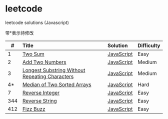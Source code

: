 # leetcode
leetcode solutions (Javascript)

带*表示待修改

| #             | Title           | Solution  | Difficulty |
| ------------- |:-------------   | :---------| :----------|
| 1      | [Two Sum](https://leetcode.com/problems/two-sum/?tab=Description) | [JavaScript](https://github.com/Fareeha666/leetcode/blob/master/1-Two-Sum.js) | Easy |
|2       | [Add Two Numbers](https://leetcode.com/problems/add-two-numbers/?tab=Description) | [JavaScript](https://github.com/Fareeha666/leetcode/blob/master/2-Add-Two-Numbers.js) | Medium |
|3       | [Longest Substring Without Repeating Characters](https://leetcode.com/problems/longest-substring-without-repeating-characters/#/description) | [JavaScript](https://github.com/Fareeha666/leetcode/blob/master/3-Longest-Substring-Without-Repeating-Characters.js) | Medium |
|4*      | [Median of Two Sorted Arrays](https://leetcode.com/problems/median-of-two-sorted-arrays/#/description) | [JavaScript](https://github.com/Fareeha666/leetcode/blob/master/4-Median-of-Two-Sorted-Arrays.js) |Hard|
|7       | [Reverse Integer](https://leetcode.com/problems/reverse-integer/#/description) | [JavaScript](https://github.com/Fareeha666/leetcode/blob/master/7-Reverse-Integer.js) | Easy |
|344     | [Reverse String](https://leetcode.com/problems/reverse-string/#/description) | [JavaScript](https://github.com/Fareeha666/leetcode/blob/master/344-Reverse-String.js) | Easy |
|412     | [Fizz Buzz](https://leetcode.com/problems/fizz-buzz/#/description) | [JavaScript](https://github.com/Fareeha666/leetcode/blob/master/412-Fizz-Buzz.js) | Easy |